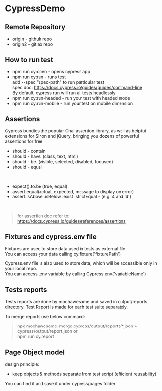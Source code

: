 # CypressDemo


## Remote Repository
- origin - github repo
- origin2 - gitlab repo

## How to run test

- npm run cy:open - opens cypress app
- npm run cy:run - runs test <br />
add --spec "spec-path" to run particular test <br />
spec doc: https://docs.cypress.io/guides/guides/command-line <br />
By default, cypress run will run all tests headlessly
- npm run cy:run-headed - run your test with headed mode
- npm run cy:run-mobile - run your test on mobile dimension 

## Assertions

Cypress bundles the popular Chai assertion library, as well as helpful extensions for Sinon and jQuery, bringing you dozens of powerful assertions for free

- should - contain
- should - have. (class, text, html)
- should - be. (visible, selected, disabled, focused)
- should - equal 
<br />

- expect().to.be (true, equal)
- assert.equal(actual, expected, message to display on error) 
- assert.isAbove .isBelow .exist .strictEqual - (e.g. 4 and '4') 
<br />

> for assertion doc refer to: https://docs.cypress.io/guides/references/assertions


## Fixtures and cypress.env file

Fixtures are used to store data used in tests as external file. <br />
You can access your data calling cy.fixture('fixturePath').

Cypress.env file is also used to store data, which will be accessible only in your local repo. <br />
You can access .env variable by calling Cypress.env('variableName')


## Tests reports

Tests reports are done by mochawesome and saved in output/reports directory. Test Report is made for each test suite separately.

To merge reports use below command:

> npx mochawesome-merge cypress/output/reports/*.json > cypress/output/report.json or <br />
> npm run cy:report 


## Page Object model 

design principle:
- keep objects & methods separate from test script  (efficient reusability)

You can find it and save it under cypress/pages folder